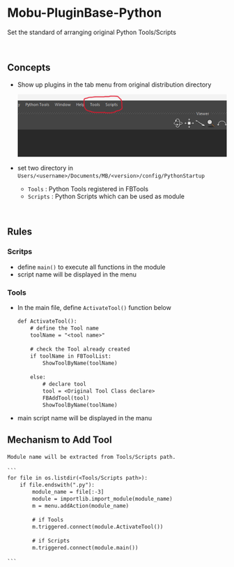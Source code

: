 # Mobu-PluginBase-Python
Set the standard of arranging original Python Tools/Scripts

<br>

## Concepts
- Show up plugins in the tab menu from original distribution directory

    ![alt text](image-1.png)

- set two directory in `Users/<username>/Documents/MB/<version>/config/PythonStartup`

    - `Tools`   : Python Tools registered in FBTools
    - `Scripts` : Python Scripts which can be used as module
<br>

## Rules
### Scritps
- define `main()` to execute all functions in the module
- script name will be displayed in the menu 


### Tools
- In the main file, define `ActivateTool()` function below  

    ```
    def ActivateTool():
        # define the Tool name 
        toolName = "<tool name>"

        # check the Tool already created
        if toolName in FBToolList:
            ShowToolByName(toolName)
    
        else:
            # declare tool
            tool = <Original Tool Class declare>
            FBAddTool(tool)
            ShowToolByName(toolName)
    ```

- main script name will be displayed in the manu

## Mechanism to Add Tool
    Module name will be extracted from Tools/Scripts path. 
    
    ```
    for file in os.listdir(<Tools/Scripts path>):
        if file.endswith(".py"):
            module_name = file[:-3]
            module = importlib.import_module(module_name)
            m = menu.addAction(module_name)

            # if Tools
            m.triggered.connect(module.ActivateTool())

            # if Scripts
            m.triggered.connect(module.main())

    ```
    